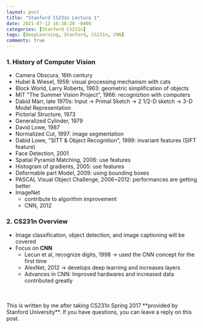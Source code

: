 ```yaml
---
layout: post
title: "Stanford CS231n Lecture 1"
date: 2021-07-12 16:38:28 -0400
categories: [Stanford CS231n]
tags: [DeepLearning, Stanford, CS231n, CNN]
comments: true
---
```


### 1. History of Computer Vision
- Camera Obscura, 16th century
- Hubel & Wiesel, 1959: visual processing mechanism with cats
- Block World, Larry Roberts, 1963: geometric simplification of objects
- MIT "The Summer Vision Project", 1966: recogniztion with computers
- Dabid Marr, late 1970s: Input -> Primal Sketch -> 2 1/2-D sketch -> 3-D Model Representation
- Pictorial Structure, 1973
- Generalized Cylinder, 1979
- David Lowe, 1987
- Normalized Cut, 1997: image segmentation
- Dabid Lowe, "SITT & Object Recognition", 1999: invariant features (SIFT feature)
- Face Detection, 2001
- Spatial Pyramid Matching, 2006: use features
- Histogram of gradients, 2005: use features
- Deformable part Model, 2009: using bounding boxes
- PASCAL Visual Object Challenge, 2006~2012: performances are getting better
- ImageNet
    - contribute to algorithm improvement
    - CNN, 2012

### 2. CS231n Overview
- Image classification, object detection, and image captioning will be covered
- Focus on **CNN**
    - Lecun et al, recognize digits, 1998 -> used the CNN concept for the first time
    - AlexNet, 2012 -> develops deep learning and increases layers
    - Advances in CNN: Improved hardwares and increased data contributed greatly

<br/>
<br/>
This is written by me after taking CS231n Spring 2017 **provided by Stanford University**.
If you have questions, you can leave a reply on this post.